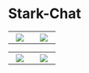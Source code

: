 # Stark-Chat


<table width="100%">
	<tr>
	  <th width="33%"><img src="https://user-images.githubusercontent.com/47235089/61878452-abe7aa00-af0e-11e9-816d-1aa724ffbb78.jpg"></th>
	  <th width="33%"><img src="https://user-images.githubusercontent.com/47235089/61878455-abe7aa00-af0e-11e9-865d-ff995c925c12.jpg"></th>
	</tr>
</table>

<table width="100%">
	<tr>
	  <th width="33%"><img src="https://user-images.githubusercontent.com/47235089/61878462-ad18d700-af0e-11e9-9712-b211affa76a5.jpg"></th>
		<th width="33%"><img src="https://user-images.githubusercontent.com/47235089/61878458-ac804080-af0e-11e9-8dc3-d8aeae6ce4f5.jpg"></th>
	</tr>
</table>



	  
